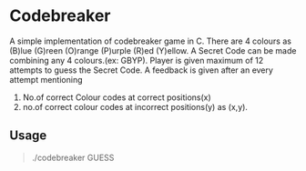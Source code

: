 # Codebreaker
A simple implementation of codebreaker game in C.
There are 4 colours as (B)lue (G)reen (O)range (P)urple (R)ed (Y)ellow. A Secret Code can be made combining any 4 colours.(ex: GBYP). Player is given maximum of 12 attempts to guess the Secret Code. A feedback is given after an every attempt mentioning 
1. No.of correct Colour codes at correct positions(x)
2. no.of correct colour codes at incorrect positions(y)
as (x,y).

## Usage
> ./codebreaker GUESS
